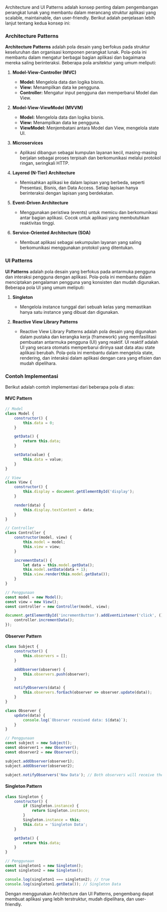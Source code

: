 Architecture and UI Patterns adalah konsep penting dalam pengembangan perangkat lunak yang membantu dalam merancang struktur aplikasi yang scalable, maintainable, dan user-friendly. Berikut adalah penjelasan lebih lanjut tentang kedua konsep ini:

### Architecture Patterns

**Architecture Patterns** adalah pola desain yang berfokus pada struktur keseluruhan dan organisasi komponen perangkat lunak. Pola-pola ini membantu dalam mengatur berbagai bagian aplikasi dan bagaimana mereka saling berinteraksi. Beberapa pola arsitektur yang umum meliputi:

1. **Model-View-Controller (MVC)**
   - **Model:** Mengelola data dan logika bisnis.
   - **View:** Menampilkan data ke pengguna.
   - **Controller:** Mengatur input pengguna dan memperbarui Model dan View.

2. **Model-View-ViewModel (MVVM)**
   - **Model:** Mengelola data dan logika bisnis.
   - **View:** Menampilkan data ke pengguna.
   - **ViewModel:** Menjembatani antara Model dan View, mengelola state UI.

3. **Microservices**
   - Aplikasi dibangun sebagai kumpulan layanan kecil, masing-masing berjalan sebagai proses terpisah dan berkomunikasi melalui protokol ringan, seringkali HTTP.

4. **Layered (N-Tier) Architecture**
   - Memisahkan aplikasi ke dalam lapisan yang berbeda, seperti Presentasi, Bisnis, dan Data Access. Setiap lapisan hanya berinteraksi dengan lapisan yang berdekatan.

5. **Event-Driven Architecture**
   - Menggunakan peristiwa (events) untuk memicu dan berkomunikasi antar bagian aplikasi. Cocok untuk aplikasi yang membutuhkan reaktivitas tinggi.

6. **Service-Oriented Architecture (SOA)**
   - Membuat aplikasi sebagai sekumpulan layanan yang saling berkomunikasi menggunakan protokol yang ditentukan.

### UI Patterns

**UI Patterns** adalah pola desain yang berfokus pada antarmuka pengguna dan interaksi pengguna dengan aplikasi. Pola-pola ini membantu dalam menciptakan pengalaman pengguna yang konsisten dan mudah digunakan. Beberapa pola UI yang umum meliputi:

1. **Singleton**
   - Mengelola instance tunggal dari sebuah kelas yang memastikan hanya satu instance yang dibuat dan digunakan.

2. **Reactive View Library Patterns**
   - Reactive View Library Patterns adalah pola desain yang digunakan dalam pustaka dan kerangka kerja (framework) yang memfasilitasi pembuatan antarmuka pengguna (UI) yang reaktif. UI reaktif adalah UI yang secara otomatis memperbarui dirinya saat data atau state aplikasi berubah. Pola-pola ini membantu dalam mengelola state, rendering, dan interaksi dalam aplikasi dengan cara yang efisien dan mudah dipelihara.


### Contoh Implementasi

Berikut adalah contoh implementasi dari beberapa pola di atas:

#### MVC Pattern
```javascript
// Model
class Model {
    constructor() {
        this.data = 0;
    }

    getData() {
        return this.data;
    }

    setData(value) {
        this.data = value;
    }
}

// View
class View {
    constructor() {
        this.display = document.getElementById('display');
    }

    render(data) {
        this.display.textContent = data;
    }
}

// Controller
class Controller {
    constructor(model, view) {
        this.model = model;
        this.view = view;
    }

    incrementData() {
        let data = this.model.getData();
        this.model.setData(data + 1);
        this.view.render(this.model.getData());
    }
}

// Penggunaan
const model = new Model();
const view = new View();
const controller = new Controller(model, view);

document.getElementById('incrementButton').addEventListener('click', () => {
    controller.incrementData();
});
```

#### Observer Pattern
```javascript
class Subject {
    constructor() {
        this.observers = [];
    }

    addObserver(observer) {
        this.observers.push(observer);
    }

    notifyObservers(data) {
        this.observers.forEach(observer => observer.update(data));
    }
}

class Observer {
    update(data) {
        console.log(`Observer received data: ${data}`);
    }
}

// Penggunaan
const subject = new Subject();
const observer1 = new Observer();
const observer2 = new Observer();

subject.addObserver(observer1);
subject.addObserver(observer2);

subject.notifyObservers('New Data'); // Both observers will receive the update
```

#### Singleton Pattern
```javascript
class Singleton {
    constructor() {
        if (Singleton.instance) {
            return Singleton.instance;
        }
        Singleton.instance = this;
        this.data = 'Singleton Data';
    }

    getData() {
        return this.data;
    }
}

// Penggunaan
const singleton1 = new Singleton();
const singleton2 = new Singleton();

console.log(singleton1 === singleton2); // true
console.log(singleton1.getData()); // Singleton Data
```

Dengan menggunakan Architecture dan UI Patterns, pengembang dapat membuat aplikasi yang lebih terstruktur, mudah dipelihara, dan user-friendly.
